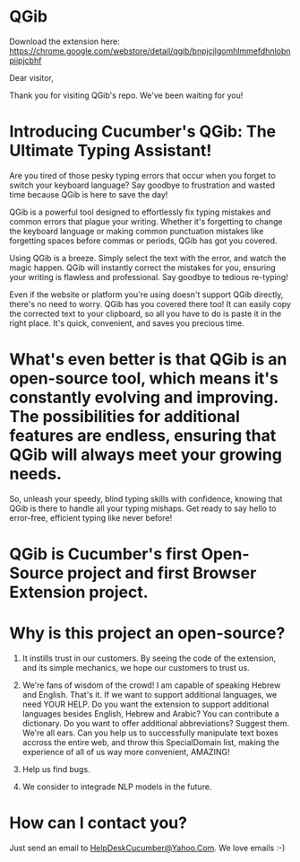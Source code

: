 # QGib
Download the extension here: https://chrome.google.com/webstore/detail/qgib/bnpjcjlgomhlmmefdhnlobnpiipjcbhf

Dear visitor,

Thank you for visiting QGib's repo. We've been waiting for you!

# Introducing Cucumber's QGib: The Ultimate Typing Assistant!

Are you tired of those pesky typing errors that occur when you forget to switch your keyboard language? Say goodbye to frustration and wasted time because QGib is here to save the day!

QGib is a powerful tool designed to effortlessly fix typing mistakes and common errors that plague your writing. Whether it's forgetting to change the keyboard language or making common punctuation mistakes like forgetting spaces before commas or periods, QGib has got you covered.

Using QGib is a breeze. Simply select the text with the error, and watch the magic happen. QGib will instantly correct the mistakes for you, ensuring your writing is flawless and professional. Say goodbye to tedious re-typing!

Even if the website or platform you're using doesn't support QGib directly, there's no need to worry. QGib has you covered there too! It can easily copy the corrected text to your clipboard, so all you have to do is paste it in the right place. It's quick, convenient, and saves you precious time.

# What's even better is that QGib is an open-source tool, which means it's constantly evolving and improving. The possibilities for additional features are endless, ensuring that QGib will always meet your growing needs.

So, unleash your speedy, blind typing skills with confidence, knowing that QGib is there to handle all your typing mishaps. Get ready to say hello to error-free, efficient typing like never before!

# QGib is Cucumber's first Open-Source project and first Browser Extension project.

# Why is this project an open-source?

1. It instills trust in our customers. By seeing the code of the extension, and its simple mechanics, we hope our customers to trust us.

2. We're fans of wisdom of the crowd! I am capable of speaking Hebrew and English. That's it. If we want to support additional languages, we need YOUR HELP. Do you want the extension to support additional languages besides English, Hebrew and Arabic? You can contribute a dictionary. Do you want to offer additional abbreviations? Suggest them. We're all ears. Can you help us to successfully manipulate text boxes accross the entire web, and throw this SpecialDomain list, making the experience of all of us way more convenient, AMAZING!

3. Help us find bugs.

3. We consider to integrade NLP models in the future.

# How can I contact you?
Just send an email to HelpDeskCucumber@Yahoo.Com. We love emails :-)

